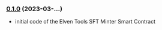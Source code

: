 ### [0.1.0](https://github.com/ElvenTools/elven-nft-minter-sc/releases/tag/v0.1.0) (2023-03-...)
- initial code of the Elven Tools SFT Minter Smart Contract
